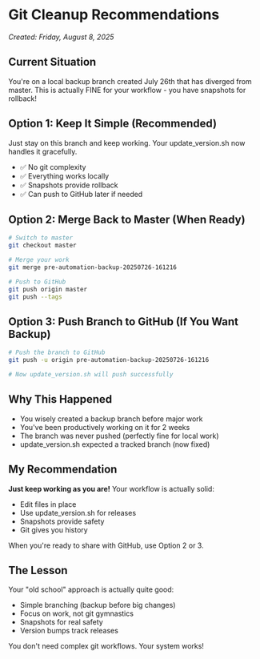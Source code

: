 # Git Cleanup Recommendations
*Created: Friday, August 8, 2025*

## Current Situation
You're on a local backup branch created July 26th that has diverged from master.
This is actually FINE for your workflow - you have snapshots for rollback!

## Option 1: Keep It Simple (Recommended)
Just stay on this branch and keep working. Your update_version.sh now handles it gracefully.
- ✅ No git complexity
- ✅ Everything works locally
- ✅ Snapshots provide rollback
- ✅ Can push to GitHub later if needed

## Option 2: Merge Back to Master (When Ready)
```bash
# Switch to master
git checkout master

# Merge your work
git merge pre-automation-backup-20250726-161216

# Push to GitHub
git push origin master
git push --tags
```

## Option 3: Push Branch to GitHub (If You Want Backup)
```bash
# Push the branch to GitHub
git push -u origin pre-automation-backup-20250726-161216

# Now update_version.sh will push successfully
```

## Why This Happened
- You wisely created a backup branch before major work
- You've been productively working on it for 2 weeks
- The branch was never pushed (perfectly fine for local work)
- update_version.sh expected a tracked branch (now fixed)

## My Recommendation
**Just keep working as you are!** Your workflow is actually solid:
- Edit files in place
- Use update_version.sh for releases
- Snapshots provide safety
- Git gives you history

When you're ready to share with GitHub, use Option 2 or 3.

## The Lesson
Your "old school" approach is actually quite good:
- Simple branching (backup before big changes)
- Focus on work, not git gymnastics
- Snapshots for real safety
- Version bumps track releases

You don't need complex git workflows. Your system works!